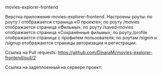 movies-explorer-frontend

Верстка приложения movies-explorer-frontend. Настроены роуты:
по роуту / отображается страница «О проекте»;
по роуту /movies отображается страница «Фильмы»;
по роуту /saved-movies отображается страница «Сохранённые фильмы»;
по роуту /profile отображается страница с профилем пользователя;
по роутам /signin и /signup отображаются страницы авторизации и регистрации.

Ссылка на Pull requests: https://github.com/DinaraMi/movies-explorer-frontend/pull/2

Ссылка на задеплоенный на сервере проект:
